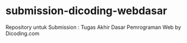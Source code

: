 # submission-dicoding-webdasar
Repository untuk Submission : Tugas Akhir Dasar Pemrograman Web by Dicoding.com